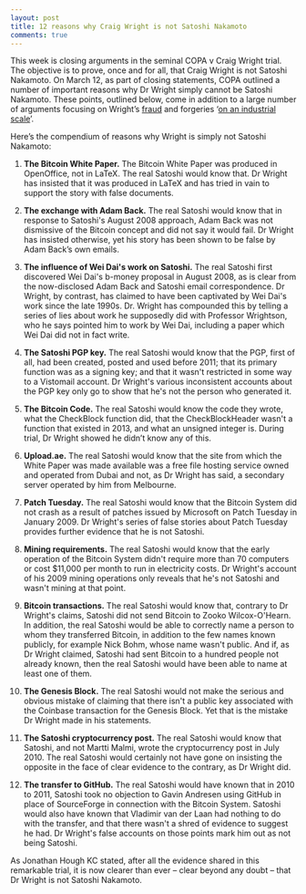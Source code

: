 ```yaml
---
layout: post
title: 12 reasons why Craig Wright is not Satoshi Nakamoto
comments: true
---
```




This week is closing arguments in the seminal COPA v Craig Wright trial. The objective is to prove, once and for all, that Craig Wright is not Satoshi Nakamoto. On March 12, as part of closing statements, COPA outlined a number of important reasons why Dr Wright simply cannot be Satoshi Nakamoto. These points, outlined below, come in addition to a large number of arguments focusing on Wright’s <a href="https://www.opencrypto.org/2024-01-24-COPAvCraigWright/">fraud</a> and forgeries ‘<a href="https://www.opencrypto.org/2024-02-07-Trial-Recap-1/">on an industrial scale</a>’.

Here’s the compendium of reasons why Wright is simply not Satoshi Nakamoto: 

1. **The Bitcoin White Paper.** The Bitcoin White Paper was produced in OpenOffice, not in LaTeX.  The real Satoshi would know that. Dr Wright has insisted that it was produced in LaTeX and has tried in vain to support the story with false documents.

2. **The exchange with Adam Back.** The real Satoshi would know that in response to Satoshi's August 2008 approach, Adam Back was not dismissive of the Bitcoin concept and did not say it would fail. Dr Wright has insisted otherwise, yet his story has been shown to be false by Adam Back’s own emails.

3. **The influence of Wei Dai's work on Satoshi.** The real Satoshi first discovered Wei Dai's b-money proposal in August 2008, as is clear from the now-disclosed Adam Back and Satoshi email correspondence. Dr Wright, by contrast, has claimed to have been captivated by Wei Dai's work since the late 1990s. Dr. Wright has compounded this by telling a series of lies about work he supposedly did with Professor Wrightson, who he says pointed him to work by Wei Dai, including a paper which Wei Dai did not in fact write.

4. **The Satoshi PGP key.** The real Satoshi would know that the PGP, first of all, had been created, posted and used before 2011; that its primary function was as a signing key; and that it wasn't restricted in some way to a Vistomail account. Dr Wright's various inconsistent accounts about the PGP key only go to show that he's not the person who generated it.

5. **The Bitcoin Code.** The real Satoshi would know the code they wrote, what the CheckBlock function did, that the CheckBlockHeader wasn't a function that existed in 2013, and what an unsigned integer is. During trial, Dr Wright showed he didn’t know any of this.

6. **Upload.ae.** The real Satoshi would know that the site from which the White Paper was made available was a free file hosting service owned and operated from Dubai and not, as Dr Wright has said, a secondary server operated by him from Melbourne.

7. **Patch Tuesday.** The real Satoshi would know that the Bitcoin System did not crash as a result of patches issued by Microsoft on Patch Tuesday in January 2009. Dr Wright's series of false stories about Patch Tuesday provides further evidence that he is not Satoshi.

8. **Mining requirements.** The real Satoshi would know that the early operation of the Bitcoin System didn't require more than 70 computers or cost $11,000 per month to run in electricity costs. Dr Wright's account of his 2009 mining operations only reveals that he's not Satoshi and wasn't mining at that point.

9. **Bitcoin transactions.** The real Satoshi would know that, contrary to Dr Wright's claims, Satoshi did not send Bitcoin to Zooko Wilcox-O'Hearn. In addition, the real Satoshi would be able to correctly name a person to whom they transferred Bitcoin, in addition to the few names known publicly, for example Nick Bohm, whose name wasn't public.  And if, as Dr Wright claimed, Satoshi had sent Bitcoin to a hundred people not already known, then the real Satoshi would have been able to name at least one of them.

10. **The Genesis Block.** The real Satoshi would not make the serious and obvious mistake of claiming that there isn't a public key associated with the Coinbase transaction for the Genesis Block. Yet that is the mistake Dr Wright made in his statements. 

11. **The Satoshi cryptocurrency post.** The real Satoshi would know that Satoshi, and not Martti Malmi, wrote the cryptocurrency post in July 2010. The real Satoshi would certainly not have gone on insisting the opposite in the face of clear evidence to the contrary, as Dr Wright did.

12. **The transfer to GitHub.** The real Satoshi would have known that in 2010 to 2011, Satoshi took no objection to Gavin Andresen using GitHub in place of SourceForge in connection with the Bitcoin System. Satoshi would also have known that Vladimir van der Laan had nothing to do with the transfer, and that there wasn't a shred of evidence to suggest he had. Dr Wright's false accounts on those points mark him out as not being Satoshi.

As Jonathan Hough KC stated, after all the evidence shared in this remarkable trial, it is now clearer than ever – clear beyond any doubt – that Dr Wright is not Satoshi Nakamoto.
